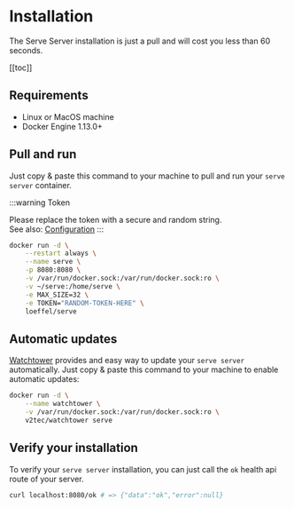 # Installation

The Serve Server installation is just a pull and will cost you less than 60 seconds.

[[toc]]

## Requirements

*   Linux or MacOS machine
*   Docker Engine 1.13.0+

## Pull and run

Just copy & paste this command to your machine to pull and run your `serve server` container. 

:::warning Token

Please replace the token with a secure and random string.  
See also: [Configuration](/docs/1.0/serve-server/configuration.md)
:::

```bash
docker run -d \
    --restart always \
    --name serve \
    -p 8080:8080 \
    -v /var/run/docker.sock:/var/run/docker.sock:ro \
    -v ~/serve:/home/serve \
    -e MAX_SIZE=32 \
    -e TOKEN="RANDOM-TOKEN-HERE" \
    loeffel/serve
```

## Automatic updates

[Watchtower](https://github.com/containrrr/watchtower) provides and easy way to update your `serve server` automatically. 
Just copy & paste this command to your machine to enable automatic updates:

```bash
docker run -d \
    --name watchtower \
    -v /var/run/docker.sock:/var/run/docker.sock:ro \
    v2tec/watchtower serve
```

## Verify your installation

To verify your `serve server` installation, you can just call the `ok` health api route of your server.

```bash
curl localhost:8080/ok # => {"data":"ok","error":null}
```
